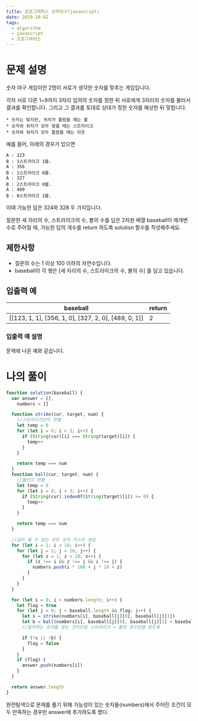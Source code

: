 ```yaml
---
title: 프로그래머스 숫자야구(javascript)
date: 2019-10-02
tags:
  - algorithm
  - javascript
  - 프로그래머스
---
```


# 문제 설명

숫자 야구 게임이란 2명이 서로가 생각한 숫자를 맞추는 게임입니다.

각자 서로 다른 1~9까지 3자리 임의의 숫자를 정한 뒤 서로에게 3자리의 숫자를 불러서 결과를 확인합니다. 그리고 그 결과를 토대로 상대가 정한 숫자를 예상한 뒤 맞힙니다.

```
* 숫자는 맞지만, 위치가 틀렸을 때는 볼
* 숫자와 위치가 모두 맞을 때는 스트라이크
* 숫자와 위치가 모두 틀렸을 때는 아웃
```

예를 들어, 아래의 경우가 있으면

```
A : 123
B : 1스트라이크 1볼.
A : 356
B : 1스트라이크 0볼.
A : 327
B : 2스트라이크 0볼.
A : 489
B : 0스트라이크 1볼.
```

이때 가능한 답은 324와 328 두 가지입니다.

질문한 세 자리의 수, 스트라이크의 수, 볼의 수를 담은 2차원 배열 baseball이 매개변수로 주어질 때, 가능한 답의 개수를 return 하도록 solution 함수를 작성해주세요.

## 제한사항

- 질문의 수는 1 이상 100 이하의 자연수입니다.
- baseball의 각 행은 [세 자리의 수, 스트라이크의 수, 볼의 수] 를 담고 있습니다.

## 입출력 예

| baseball                                             | return |
| ---------------------------------------------------- | ------ |
| [[123, 1, 1], [356, 1, 0], [327, 2, 0], [489, 0, 1]] | 2      |

### 입출력 예 설명

문제에 나온 예와 같습니다.

# 나의 풀이

```javascript
function solution(baseball) {
  var answer = [],
    numbers = []

  function strike(cur, target, num) {
    //스트라이크인지 판별
    let temp = 0
    for (let i = 0; i < 3; i++) {
      if (String(cur)[i] === String(target)[i]) {
        temp++
      }
    }

    return temp === num
  }
  function ball(cur, target, num) {
    //볼인지 판별
    let temp = 0
    for (let i = 0; i < 3; i++) {
      if (String(cur).indexOf(String(target)[i]) >= 0) {
        temp++
      }
    }

    return temp === num
  }

  //답이 될 수 있는 모든 숫자 리스트 생성
  for (let i = 1; i < 10; i++) {
    for (let j = 1; j < 10; j++) {
      for (let z = 1; z < 10; z++) {
        if (z !== i && z !== j && i !== j) {
          numbers.push(i * 100 + j * 10 + z)
        }
      }
    }
  }

  for (let i = 0; i < numbers.length; i++) {
    let flag = true
    for (let j = 0; j < baseball.length && flag; j++) {
      let s = strike(numbers[i], baseball[j][0], baseball[j][1])
      let b = ball(numbers[i], baseball[j][0], baseball[j][1] + baseball[j][2])
      //일치하는 숫자를 찾는 것이므로 스트라이크 + 볼의 갯수만큼 찾도록

      if (!s || !b) {
        flag = false
      }
    }
    if (flag) {
      answer.push(numbers[i])
    }
  }

  return answer.length
}
```

완전탐색으로 문제를 풀기 위해 가능성이 있는 숫자들(numbers)에서 주어진 조건이 모두 만족하는 경우만 answer에 추가하도록 짰다.
